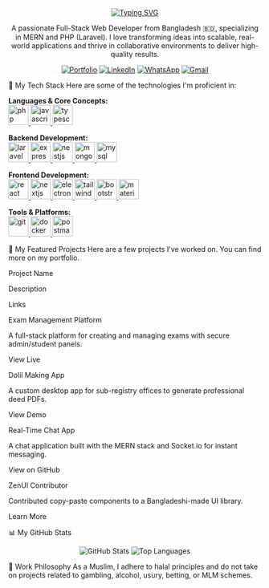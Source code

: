 <div align="center">
<a href="https://git.io/typing-svg"><img src="https://www.google.com/search?q=https://readme-typing-svg.demolab.com%3Ffont%3DInter%26size%3D35%26pause%3D1000%26color%3D1976D2%26center%3Dtrue%26vCenter%3Dtrue%26width%3D500%26lines%3DHi%2Bthere%2B%25F0%259F%2591%258B%3BI%27m%2BMd.%2BMohiul%2BIslam%3BA%2BFull-Stack%2BWeb%2BDeveloper" alt="Typing SVG" /></a>
</div>

<p align="center">
A passionate Full-Stack Web Developer from Bangladesh 🇧🇩, specializing in MERN and PHP (Laravel). I love transforming ideas into scalable, real-world applications and thrive in collaborative environments to deliver high-quality results.
</p>

<p align="center">
<a href="https://mohiulislam.netlify.app" target="_blank"><img src="https://www.google.com/search?q=https://img.shields.io/badge/Portfolio-255E63%3Fstyle%3Dfor-the-badge%26logo%3Dreact%26logoColor%3Dwhite" alt="Portfolio"></a>
<a href="https://www.linkedin.com/in/mohiul-islam-dev/" target="_blank"><img src="https://www.google.com/search?q=https://img.shields.io/badge/LinkedIn-0077B5%3Fstyle%3Dfor-the-badge%26logo%3Dlinkedin%26logoColor%3Dwhite" alt="LinkedIn"></a>
<a href="https://wa.me/8801611969800" target="_blank"><img src="https://www.google.com/search?q=https://img.shields.io/badge/WhatsApp-25D366%3Fstyle%3Dfor-the-badge%26logo%3Dwhatsapp%26logoColor%3Dwhite" alt="WhatsApp"></a>
<a href="mailto:mohiulislam900@gmail.com"><img src="https://img.shields.io/badge/Gmail-D14836?style=for-the-badge&logo=gmail&logoColor=white" alt="Gmail"></a>
</p>

🚀 My Tech Stack
Here are some of the technologies I'm proficient in:

<p align="left">
<strong>Languages & Core Concepts:</strong><br>
<a href="https://www.php.net" target="_blank" rel="noreferrer"> <img src="https://www.google.com/search?q=https://raw.githubusercontent.com/devicons/devicon/master/icons/php/php-original.svg" alt="php" width="40" height="40"/> </a>
<a href="https://developer.mozilla.org/en-US/docs/Web/JavaScript" target="_blank" rel="noreferrer"> <img src="https://www.google.com/search?q=https://raw.githubusercontent.com/devicons/devicon/master/icons/javascript/javascript-original.svg" alt="javascript" width="40" height="40"/> </a>
<a href="https://www.typescriptlang.org/" target="_blank" rel="noreferrer"> <img src="https://www.google.com/search?q=https://raw.githubusercontent.com/devicons/devicon/master/icons/typescript/typescript-original.svg" alt="typescript" width="40" height="40"/> </a>
</p>

<p align="left">
<strong>Backend Development:</strong><br>
<a href="https://laravel.com/" target="_blank" rel="noreferrer"> <img src="https://www.google.com/search?q=https://raw.githubusercontent.com/devicons/devicon/master/icons/laravel/laravel-plain-wordmark.svg" alt="laravel" width="40" height="40"/> </a>
<a href="https://expressjs.com" target="_blank" rel="noreferrer"> <img src="https://www.google.com/search?q=https://raw.githubusercontent.com/devicons/devicon/master/icons/express/express-original-wordmark.svg" alt="express" width="40" height="40"/> </a>
<a href="https://nestjs.com/" target="_blank" rel="noreferrer"> <img src="https://www.google.com/search?q=https://raw.githubusercontent.com/devicons/devicon/master/icons/nestjs/nestjs-plain.svg" alt="nestjs" width="40" height="40"/> </a>
<a href="https://www.mongodb.com/" target="_blank" rel="noreferrer"> <img src="https://www.google.com/search?q=https://raw.githubusercontent.com/devicons/devicon/master/icons/mongodb/mongodb-original-wordmark.svg" alt="mongodb" width="40" height="40"/> </a>
<a href="https://www.mysql.com/" target="_blank" rel="noreferrer"> <img src="https://www.google.com/search?q=https://raw.githubusercontent.com/devicons/devicon/master/icons/mysql/mysql-original-wordmark.svg" alt="mysql" width="40" height="40"/> </a>
</p>

<p align="left">
<strong>Frontend Development:</strong><br>
<a href="https://reactjs.org/" target="_blank" rel="noreferrer"> <img src="https://www.google.com/search?q=https://raw.githubusercontent.com/devicons/devicon/master/icons/react/react-original-wordmark.svg" alt="react" width="40" height="40"/> </a>
<a href="https://nextjs.org/" target="_blank" rel="noreferrer"> <img src="https://www.google.com/search?q=https://cdn.worldvectorlogo.com/logos/nextjs-2.svg" alt="nextjs" width="40" height="40"/> </a>
<a href="https://www.electronjs.org" target="_blank" rel="noreferrer"> <img src="https://www.google.com/search?q=https://raw.githubusercontent.com/devicons/devicon/master/icons/electron/electron-original.svg" alt="electron" width="40" height="40"/> </a>
<a href="https://tailwindcss.com/" target="_blank" rel="noreferrer"> <img src="https://www.google.com/search?q=https://www.vectorlogo.zone/logos/tailwindcss/tailwindcss-icon.svg" alt="tailwind" width="40" height="40"/> </a>
<a href="https://getbootstrap.com" target="_blank" rel="noreferrer"> <img src="https://www.google.com/search?q=https://raw.githubusercontent.com/devicons/devicon/master/icons/bootstrap/bootstrap-plain-wordmark.svg" alt="bootstrap" width="40" height="40"/> </a>
<a href="https://mui.com/" target="_blank" rel="noreferrer"> <img src="https://www.google.com/search?q=https://raw.githubusercontent.com/devicons/devicon/master/icons/materialui/materialui-original.svg" alt="materialui" width="40" height="40"/> </a>
</p>

<p align="left">
<strong>Tools & Platforms:</strong><br>
<a href="https://git-scm.com/" target="_blank" rel="noreferrer"> <img src="https://www.google.com/search?q=https://www.vectorlogo.zone/logos/git-scm/git-scm-icon.svg" alt="git" width="40" height="40"/> </a>
<a href="https://www.docker.com/" target="_blank" rel="noreferrer"> <img src="https://www.google.com/search?q=https://raw.githubusercontent.com/devicons/devicon/master/icons/docker/docker-original-wordmark.svg" alt="docker" width="40" height="40"/> </a>
<a href="https://postman.com" target="_blank" rel="noreferrer"> <img src="https://www.google.com/search?q=https://www.vectorlogo.zone/logos/getpostman/getpostman-icon.svg" alt="postman" width="40" height="40"/> </a>
</p>

📂 My Featured Projects
Here are a few projects I've worked on. You can find more on my portfolio.

Project Name

Description

Links

Exam Management Platform

A full-stack platform for creating and managing exams with secure admin/student panels.

View Live

Dolil Making App

A custom desktop app for sub-registry offices to generate professional deed PDFs.

View Demo

Real-Time Chat App

A chat application built with the MERN stack and Socket.io for instant messaging.

View on GitHub

ZenUI Contributor

Contributed copy-paste components to a Bangladeshi-made UI library.

Learn More

📊 My GitHub Stats
<p align="center">
<img src="https://www.google.com/search?q=https://github-readme-stats.vercel.app/api%3Fusername%3Dmohiul-islam-dev%26show_icons%3Dtrue%26theme%3Dradical%26hide_border%3Dtrue%26include_all_commits%3Dtrue%26count_private%3Dtrue" alt="GitHub Stats" />
<img src="https://www.google.com/search?q=https://github-readme-stats.vercel.app/api/top-langs/%3Fusername%3Dmohiul-islam-dev%26layout%3Dcompact%26theme%3Dradical%26hide_border%3Dtrue%26langs_count%3D8" alt="Top Languages" />
</p>

🙏 Work Philosophy
As a Muslim, I adhere to halal principles and do not take on projects related to gambling, alcohol, usury, betting, or MLM schemes.

